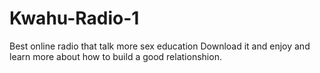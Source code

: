 # Kwahu-Radio-1
Best online radio that talk more sex education
Download it and enjoy and learn more about how to build a good relationshion.
